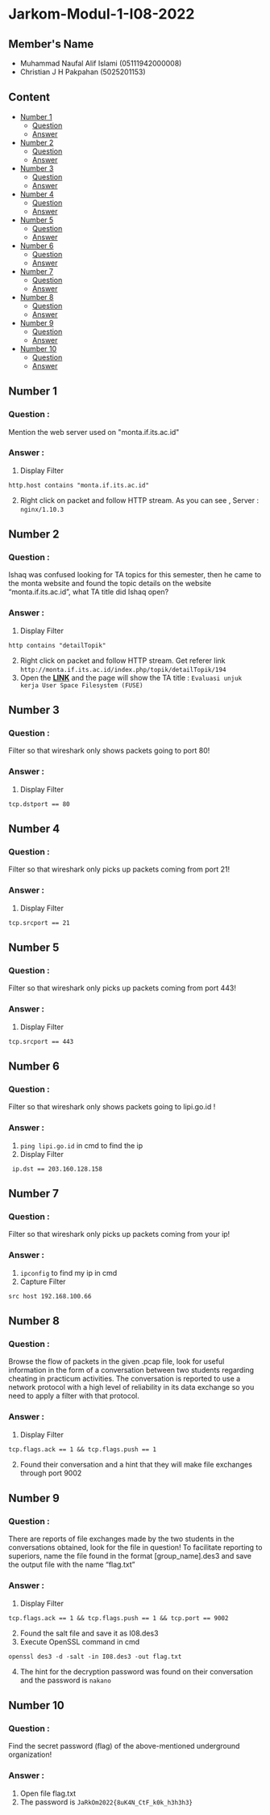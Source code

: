 # Jarkom-Modul-1-I08-2022

## Member's Name
- Muhammad Naufal Alif Islami (05111942000008)
- Christian J H Pakpahan (5025201153)

## Content
- [Number 1](#number-1)
  - [Question](question-)
  - [Answer](answer-)
- [Number 2](#number-2)
  - [Question](question--1)
  - [Answer](answer--1)
- [Number 3](#number-3)
  - [Question](question--2)
  - [Answer](answer--2)
- [Number 4](#number-4)
  - [Question](question--3)
  - [Answer](answer--3)
- [Number 5](#number-5)
  - [Question](question--4)
  - [Answer](answer--4)
- [Number 6](#number-6)
  - [Question](question--5)
  - [Answer](answer--5)
- [Number 7](#number-7)
  - [Question](question--6)
  - [Answer](answer--6)
- [Number 8](#number-8)
  - [Question](question--7)
  - [Answer](answer--7)
- [Number 9](#number-9)
  - [Question](question--8)
  - [Answer](answer--8)
- [Number 10](#number-10)
  - [Question](question--9)
  - [Answer](answer--9)


## Number 1
### Question :
Mention the web server used on "monta.if.its.ac.id"
### Answer :
1. Display Filter 
```
http.host contains "monta.if.its.ac.id"
```
2. Right click on packet and follow HTTP stream. As you can see , Server : `nginx/1.10.3`


## Number 2
### Question :
Ishaq was confused looking for TA topics for this semester, then he came to the monta website and found the topic details on the website “monta.if.its.ac.id”, what TA title did Ishaq open?
### Answer :
1. Display Filter 
```
http contains "detailTopik"
```
2. Right click on packet and follow HTTP stream. Get referer link `http://monta.if.its.ac.id/index.php/topik/detailTopik/194`
3. Open the [**LINK**](http://monta.if.its.ac.id/index.php/topik/detailTopik/194) and the page will show the TA title : `Evaluasi unjuk kerja User Space Filesystem (FUSE)`

## Number 3
### Question :
Filter so that wireshark only shows packets going to port 80!
### Answer :
1. Display Filter 
```
tcp.dstport == 80
```

## Number 4
### Question :
Filter so that wireshark only picks up packets coming from port 21!
### Answer :
1. Display Filter 
```
tcp.srcport == 21
```

## Number 5
### Question :
Filter so that wireshark only picks up packets coming from port 443!
### Answer :
1. Display Filter 
```
tcp.srcport == 443
```

## Number 6
### Question :
Filter so that wireshark only shows packets going to lipi.go.id !
### Answer :
1. `ping lipi.go.id` in cmd to find the ip
2. Display Filter 
```
 ip.dst == 203.160.128.158
```

## Number 7
### Question :
Filter so that wireshark only picks up packets coming from your ip!
### Answer :
1. `ipconfig` to find my ip in cmd
2. Capture Filter 
```
src host 192.168.100.66
```

## Number 8
### Question :
Browse the flow of packets in the given .pcap file, look for useful information in the form of a conversation between two students regarding cheating in practicum activities. The conversation is reported to use a network protocol with a high level of reliability in its data exchange so you need to apply a filter with that protocol.
### Answer :
1. Display Filter 
```
tcp.flags.ack == 1 && tcp.flags.push == 1
```
2. Found their conversation and a hint that they will make file exchanges through port 9002 

## Number 9
### Question :
There are reports of file exchanges made by the two students in the conversations obtained, look for the file in question! To facilitate reporting to superiors, name the file found in the format [group_name].des3 and save the output file with the name “flag.txt”
### Answer :
1. Display Filter 
```
tcp.flags.ack == 1 && tcp.flags.push == 1 && tcp.port == 9002
```
2. Found the salt file and save it as I08.des3
3. Execute OpenSSL command in cmd 
```
openssl des3 -d -salt -in I08.des3 -out flag.txt
```
4. The hint for the decryption password was found on their conversation and the password is `nakano`

## Number 10
### Question :
Find the secret password (flag) of the above-mentioned underground organization!
### Answer :
1. Open file flag.txt 
2. The password is `JaRkOm2022{8uK4N_CtF_k0k_h3h3h3}`

